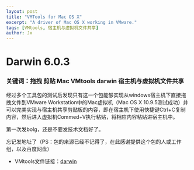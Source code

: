 ```yaml
---
layout: post
title: "VMTools for Mac OS X"
excerpt: "A driver of Mac OS X working in VMware."
tags: [VMtools, 宿主机与虚拟机文件共享]
author: Jx
---
```


# Darwin 6.0.3
### 关键词：拖拽 剪贴 Mac VMtools darwin 宿主机与虚拟机文件共享

经过多个工具包的测试后发现只有这一个包能够实现从windows宿主机下直接拖拽文件到VMware Workstation中的Mac虚拟机（Mac OS X 10.9.5测试成功）并可以完美实现与宿主机共享剪贴板的内容，即在宿主机下使用快捷键Ctrl+C复制内容，然后进入虚拟机Commed+V执行粘贴，将相应内容粘贴进宿主机中。

第一次发bolg，还是不要发技术文档好了。

忘记发地址了（PS：包的来源已经不记得了，在此感谢提供这个包的人或工作组，以及百度网盘）

* VMtools文件链接：[darwin](http://pan.baidu.com/s/1pJzAafT "darwin 6.0.3.ios") 
